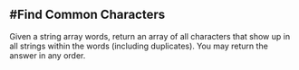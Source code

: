 #Find Common Characters
-----------------------------------------------------------------------------------------------------------

Given a string array words, return an array of all characters that show up in all strings within the words (including duplicates). You may return the answer in any order.

 